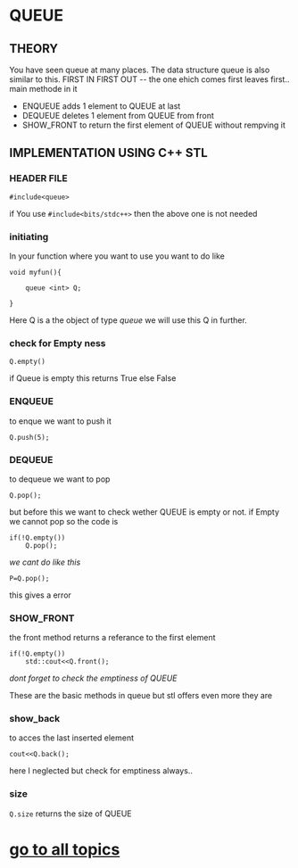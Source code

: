 # QUEUE

## THEORY
You have seen queue at many places. The data structure queue is also similar to this.
FIRST IN FIRST OUT -- the one ehich comes first leaves first..
main methode in it
- ENQUEUE  adds 1 element to QUEUE at last
- DEQUEUE  deletes 1 element from QUEUE from front
- SHOW_FRONT to return the first element of QUEUE without rempving it

## IMPLEMENTATION USING C++ STL

### HEADER FILE
```
#include<queue> 
```
if You use ```#include<bits/stdc++>``` then the above one is not needed

### initiating 
In your function where you want to use you want to do like 
```
void myfun(){

	queue <int> Q;

}
``` 
Here Q is a the object of type _queue_ we will use this Q in further.
### check for Empty ness
```
Q.empty()
```
if Queue is empty this returns True else False
### ENQUEUE
to enque we want to push it
```
Q.push(5);
```
### DEQUEUE
to dequeue we want to pop
```
Q.pop();
```
but before this we want to check wether QUEUE is empty or not.
if Empty we cannot pop
so the code is
```
if(!Q.empty())
	Q.pop();
```




*we cant do like this*
```
P=Q.pop();
```
this gives a  error

### SHOW_FRONT
the front method returns a referance to the first element
```
if(!Q.empty())
	std::cout<<Q.front();
``` 
*dont forget to check the emptiness of QUEUE*

These are the basic methods in queue
but stl offers even more they are

### show_back
to acces the last inserted element
```
cout<<Q.back();
```
here I neglected but check for emptiness always..

### size
```Q.size``` returns the size of QUEUE

# [go to all topics](https://journey-cp.github.io/LEARN)

